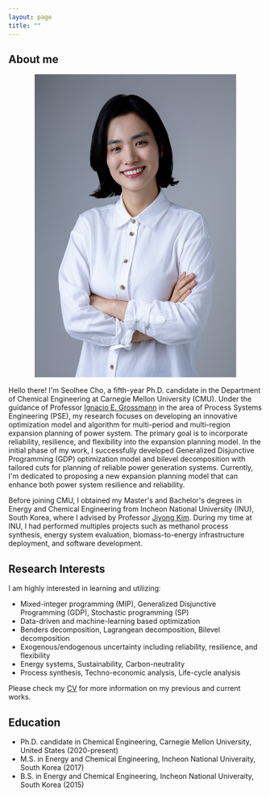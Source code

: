 ```yaml
---
layout: page
title: ""
---
```


## About me

<div align="center">
 <img width="400" height="600" src="/assets/img/Photo_full.jpg"/>
</div>

Hello there! I'm Seolhee Cho, a fifth-year Ph.D. candidate in the Department of Chemical Engineering at Carnegie Mellon University (CMU). Under the guidance of Professor [Ignacio E. Grossmann](http://egon.cheme.cmu.edu/) in the area of Process Systems Engineering (PSE), my research focuses on developing an innovative optimization model and algorithm for multi-period and multi-region expansion planning of power system. The primary goal is to incorporate reliability, resilience, and flexibility into the expansion planning model. In the initial phase of my work, I successfully developed Generalized Disjunctive Programming (GDP) optimization model and bilevel decomposition with tailored cuts for planning of reliable power generation systems. Currently, I'm dedicated to proposing a new expansion planning model that can enhance both power system resilience and reliability.

Before joining CMU, I obtained my Master's and Bachelor's degrees in Energy and Chemical Engineering from Incheon National University (INU), South Korea, where I advised by Professor [Jiyong Kim](https://sites.google.com/view/ipsekimgroup). During my time at INU, I had performed multiples projects such as methanol process synthesis, energy system evaluation, biomass-to-energy infrastructure deployment, and software development. 




## Research Interests
I am highly interested in learning and utilizing: 
 - Mixed-integer programming (MIP), Generalized Disjunctive Programming (GDP), Stochastic programming (SP)
 - Data-driven and machine-learning based optimization
 - Benders decomposition, Lagrangean decomposition, Bilevel decomposition
 - Exogenous/endogenous uncertainty including reliability, resilience, and flexibility
 - Energy systems, Sustainability, Carbon-neutrality
 - Process synthesis, Techno-economic analysis, Life-cycle analysis

Please check my [CV](/assets/pdf/cho.pdf) for more information on my previous and current works. 


## Education
 - Ph.D. candidate in Chemical Engineering, Carnegie Mellon University, United States (2020-present)
 - M.S. in Energy and Chemical Engineering, Incheon National Univeraity, South Korea (2017)
 - B.S. in Energy and Chemical Engineering, Incheon National Univeraity, South Korea (2015)
